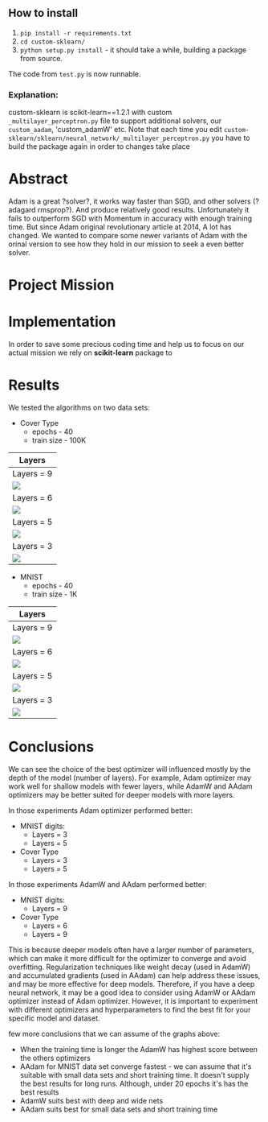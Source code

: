 ## How to install
1. `pip install -r requirements.txt`
2. `cd custom-sklearn/`
3. `python setup.py install` - it should take a while, building a package from source.

The code from `test.py` is now runnable.

### Explanation:
custom-sklearn is scikit-learn==1.2.1 with custom `_multilayer_perceptron.py`
file to support additional solvers, our `custom_aadam`, 'custom_adamW' etc.
Note that each time you edit `custom-sklearn/sklearn/neural_network/_multilayer_perceptron.py` 
you have to build the package again in order to changes take place

# Abstract
Adam is a great ?solver?, it works way faster than SGD, and other solvers (?adagard rmsprop?).
And produce relatively good results. 
Unfortunately it fails to outperform SGD with Momentum in accuracy with enough training time.
But since Adam original revolutionary article at 2014, A lot has changed.
We wanted to compare some newer variants of Adam with the orinal version
to see how they hold in our mission to seek a even better solver.

# Project Mission


# Implementation
In order to save some precious coding time and help us to focus 
on our actual mission we rely on **scikit-learn** package to 

# Results
We tested the algorithms on two data sets:
- Cover Type
    - epochs - 40
    - train size - 100K


| Layers  | 
| ---  |
| Layers = 9  |
| ![](datasets_results_plots/Cover_Type_scores_ultra-deep_40epoches_100K.png )
| Layers = 6  |
| ![](datasets_results_plots/Cover_Type_scores_deep_40epoches_100K.png)
| Layers = 5  |
| ![](datasets_results_plots/Cover_Type_scores_Deep-fitted_40epoches_100K.png)  |
| Layers = 3  |
| ![](datasets_results_plots/Cover_Type_Regular_40epoches_100K.png)  |

- MNIST
    - epochs - 40
    - train size - 1K

| Layers  | 
| ---  |
| Layers = 9  |
| ![](datasets_results_plots/MNIST_digits_scores_ultra-deep_40epoch_1K.png )
| Layers = 6  |
| ![](datasets_results_plots/MNIST_digits_scores_deep_40epoch_1K.png)
| Layers = 5  |
| ![](datasets_results_plots/MNIST_digits_scores_deep_fitted_40epoch_1K.png)  |
| Layers = 3  |
| ![](datasets_results_plots/MNIST_digits_scores_regular_40epoch_1K.png)  |

# Conclusions

We can see the choice of the best optimizer will influenced mostly by the depth of the model (number of layers).
For example, Adam optimizer may work well for shallow models with fewer layers, while AdamW and AAdam optimizers may be better suited for deeper models with more layers.

In those experiments Adam optimizer performed better:
- MNIST digits: 
    - Layers = 3
    - Layers = 5
- Cover Type
    - Layers = 3
    - Layers = 5

In those experiments AdamW and AAdam performed better:
- MNIST digits: 
    - Layers = 9
- Cover Type
    - Layers = 6
    - Layers = 9
   
This is because deeper models often have a larger number of parameters, which can make it more difficult for the optimizer to converge and avoid overfitting. Regularization techniques like weight decay (used in AdamW) and accumulated gradients (used in AAdam) can help address these issues, and may be more effective for deep models.
Therefore, if you have a deep neural network, it may be a good idea to consider using AdamW or AAdam optimizer instead of Adam optimizer. However, it is important to experiment with different optimizers and hyperparameters to find the best fit for your specific model and dataset.

few more conclusions that we can assume of the graphs above:
- When the training time is longer the AdamW has highest score between the others optimizers
- AAdam for MNIST data set converge fastest - we can assume that it's suitable with small data sets and short training time. It doesn't supply the best results for long runs.
  Although, under 20 epochs it's has the best results
- AdamW suits best with deep and wide nets
- AAdam suits best for small data sets and short training time


